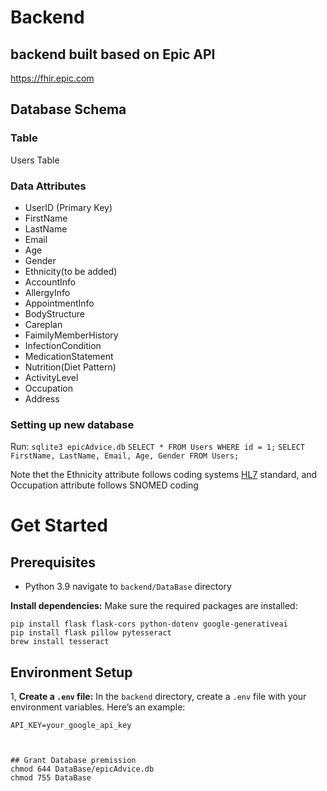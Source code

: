# Backend

## backend built based on Epic API
https://fhir.epic.com

## Database Schema

### Table
Users Table

### Data Attributes
 - UserID (Primary Key)
 - FirstName
 - LastName
 - Email
 - Age
 - Gender
 - Ethnicity(to be added)
 - AccountInfo
 - AllergyInfo
 - AppointmentInfo
 - BodyStructure     
 - Careplan
 - FaimilyMemberHistory
 - InfectionCondition
 - MedicationStatement
 - Nutrition(Diet Pattern)
 - ActivityLevel 
 - Occupation                  
 - Address              

### Setting up new database
 Run: 
 `sqlite3 epicAdvice.db`
 `SELECT * FROM Users WHERE id = 1;`
 `SELECT FirstName, LastName, Email, Age, Gender FROM Users;`             
                                                          
                       
       

 Note thet the Ethnicity attribute follows coding systems [HL7](https://terminology.hl7.org/CodeSystem-v3-Ethnicity.html) standard, and Occupation attribute follows SNOMED coding


 # Get Started 
 ## Prerequisites
- Python 3.9 
 navigate to `backend/DataBase` directory

 **Install dependencies:**
    Make sure the required packages are installed:

    pip install flask flask-cors python-dotenv google-generativeai
    pip install flask pillow pytesseract
    brew install tesseract


## Environment Setup


1, **Create a `.env` file:**
   In the `backend` directory, create a `.env` file with your environment variables. Here’s an example:

   ```plaintext
   API_KEY=your_google_api_key



## Grant Database premission
chmod 644 DataBase/epicAdvice.db
chmod 755 DataBase




